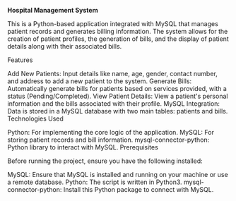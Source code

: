 **Hospital Management System**

This is a Python-based application integrated with MySQL that manages patient records and generates billing information. The system allows for the creation of patient profiles, the generation of bills, and the display of patient details along with their associated bills.

Features

Add New Patients: Input details like name, age, gender, contact number, and address to add a new patient to the system.
Generate Bills: Automatically generate bills for patients based on services provided, with a status (Pending/Completed).
View Patient Details: View a patient's personal information and the bills associated with their profile.
MySQL Integration: Data is stored in a MySQL database with two main tables: patients and bills.
Technologies Used

Python: For implementing the core logic of the application.
MySQL: For storing patient records and bill information.
mysql-connector-python: Python library to interact with MySQL.
Prerequisites

Before running the project, ensure you have the following installed:

MySQL: Ensure that MySQL is installed and running on your machine or use a remote database.
Python: The script is written in Python3.
mysql-connector-python: Install this Python package to connect with MySQL.
